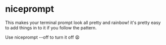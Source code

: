 # niceprompt
This makes your terminal prompt look all pretty and rainbow! it's pretty easy to add things in to it if you follow the pattern.

Use niceprompt --off to turn it off :weary:

